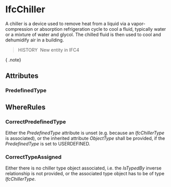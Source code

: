 # IfcChiller

A chiller is a device used to remove heat from a liquid via a vapor-compression or absorption refrigeration cycle to cool a fluid, typically water or a mixture of water and glycol. The chilled fluid is then used to cool and dehumidify air in a building.

> HISTORY&nbsp; New entity in IFC4

{ .note}
>

## Attributes

### PredefinedType


## WhereRules

### CorrectPredefinedType
Either the _PredefinedType_ attribute is unset (e.g. because an _IfcChillerType_ is associated), or the inherited attribute _ObjectType_ shall be provided, if the _PredefinedType_ is set to USERDEFINED.

### CorrectTypeAssigned
Either there is no chiller type object associated, i.e. the _IsTypedBy_ inverse relationship is not provided, or the associated type object has to be of type _IfcChillerType_.
